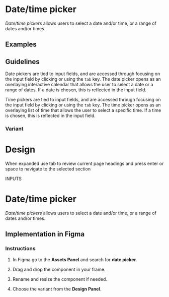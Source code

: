 # Date/time picker

_Date/time pickers_ allows users to select a date and/or time, or a range of dates and/or times.

## Examples

## Guidelines

Date pickers are tied to input fields, and are accessed through focusing on the input field by clicking or using the `tab` key. The date picker opens as an overlaying interactive calendar that allows the user to select a date or a range of dates. If a date is chosen, this is reflected in the input field.

Time pickers are tied to input fields, and are accessed through focusing on the input field by clicking or using the `tab` key. The time picker opens as an overlaying list of time that allows the user to select a specific time. If a time is chosen, this is reflected in the input field.

### Variant



# Design

When expanded use tab to review current page headings and press enter or space to navigate to the selected section

INPUTS

# Date/time picker

_Date/time pickers_ allows users to select a date and/or time, or a range of dates and/or times.

## Implementation in Figma

### Instructions

1.  In Figma go to the **Assets Panel** and search for **date picker**.
    
2.  Drag and drop the component in your frame.
    
3.  Rename and resize the component if needed.
    
4.  Choose the variant from the **Design Panel**.